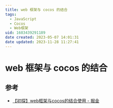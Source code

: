 ```yaml
---
title: web 框架与 cocos 的结合
tags: 
  - JavaScript
  - Cocos
  - Web框架
uid: 1683439291189
date created: 2023-05-07 14:01:31
date updated: 2023-11-28 11:27:41
---
```


# web 框架与 cocos 的结合

## 参考

- [【初探】web框架与cocos的结合使用 - 掘金](https://juejin.cn/post/6949044814008549389)

